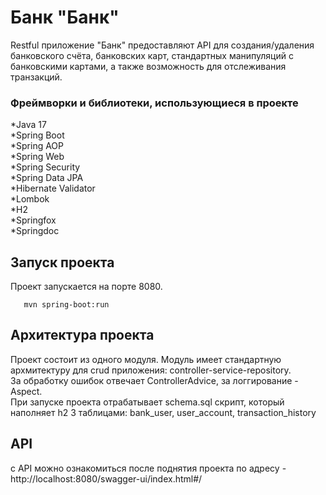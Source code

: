 # Банк "Банк"

Restful приложение "Банк" предоставляют API для создания/удаления банковского счёта, банковских карт, стандартных манипуляций с банковскими картами, а также возможность для отслеживания транзакций.


### Фреймворки и библиотеки, использующиеся в проекте

*Java 17 <br>
*Spring Boot <br>
*Spring AOP <br>
*Spring Web <br>
*Spring Security <br>
*Spring Data JPA <br>
*Hibernate Validator <br>
*Lombok <br>
*H2 <br>
*Springfox <br>
*Springdoc <br>

## Запуск проекта

Проект запускается на порте 8080. <br>

```
   mvn spring-boot:run
   ```
## Архитектура проекта

Проект состоит из одного модуля. Модуль имеет стандартную архмитектуру для crud приложения: controller-service-repository.<br>
За обработку ошибок отвечает ControllerAdvice, за логгирование - Aspect. <br>
При запуске проекта отрабатывает schema.sql скрипт, который наполняет h2 3 таблицами: bank_user, user_account, transaction_history


## API

с API можно ознакомиться после поднятия проекта по адресу - http://localhost:8080/swagger-ui/index.html#/

